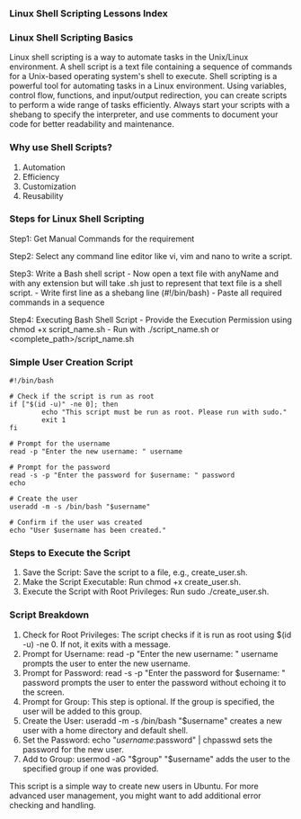 ### Linux Shell Scripting Lessons Index





### Linux Shell Scripting Basics

Linux shell scripting is a way to automate tasks in the Unix/Linux environment. A shell script is a text file containing a sequence of commands for a Unix-based operating system's shell to execute. Shell scripting is a powerful tool for automating tasks in a Linux environment. Using variables, control flow, functions, and input/output redirection, you can create scripts to perform a wide range of tasks efficiently. Always start your scripts with a shebang to specify the interpreter, and use comments to document your code for better readability and maintenance.

### Why use Shell Scripts?

1) Automation 
2) Efficiency
3) Customization
4) Reusability

### Steps for Linux Shell Scripting

Step1: Get Manual Commands for the requirement

Step2: Select any command line editor like vi, vim and nano to write a script.

Step3:  Write a Bash shell script
	- Now open a text file with anyName and with any extension but will take .sh just to represent that text file is a shell script.
        - Write first line as a shebang line (#!/bin/bash)
        - Paste all required commands in a sequence

Step4: Executing Bash Shell Script
        - Provide the Execution Permission using chmod +x script_name.sh
        - Run with ./script_name.sh  or <complete_path>/script_name.sh

### Simple User Creation Script
```
#!/bin/bash

# Check if the script is run as root
if ["$(id -u)" -ne 0]; then
        echo "This script must be run as root. Please run with sudo."
        exit 1
fi

# Prompt for the username
read -p "Enter the new username: " username

# Prompt for the password
read -s -p "Enter the password for $username: " password
echo

# Create the user
useradd -m -s /bin/bash "$username"

# Confirm if the user was created
echo "User $username has been created."
```

### Steps to Execute the Script

1) Save the Script: Save the script to a file, e.g., create_user.sh.
2) Make the Script Executable: Run chmod +x create_user.sh.
3) Execute the Script with Root Privileges: Run sudo ./create_user.sh.

### Script Breakdown

1) Check for Root Privileges: The script checks if it is run as root using $(id -u) -ne 0. If not, it exits with a message.
2) Prompt for Username: read -p "Enter the new username: " username prompts the user to enter the new username.
3) Prompt for Password: read -s -p "Enter the password for $username: " password prompts the user to enter the password without echoing it to the screen.
4) Prompt for Group: This step is optional. If the group is specified, the user will be added to this group.
5) Create the User: useradd -m -s /bin/bash "$username" creates a new user with a home directory and default shell.
6) Set the Password: echo "$username:$password" | chpasswd sets the password for the new user.
7) Add to Group: usermod -aG "$group" "$username" adds the user to the specified group if one was provided.

This script is a simple way to create new users in Ubuntu. For more advanced user management, you might want to add additional error checking and handling.




